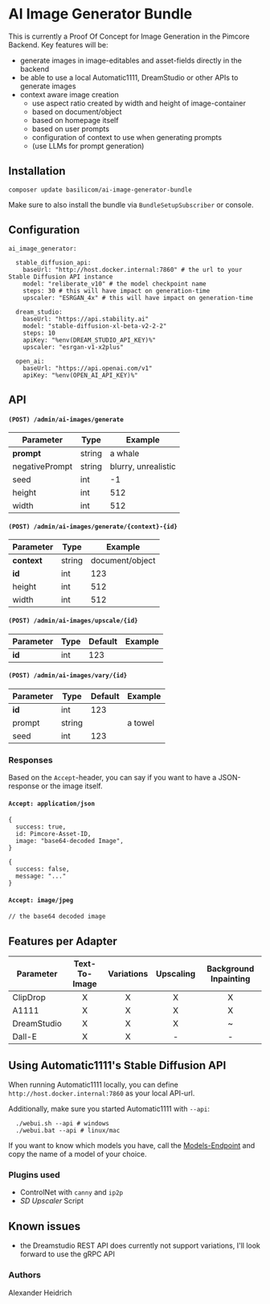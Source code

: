 # AI Image Generator Bundle

This is currently a Proof Of Concept for Image Generation in the Pimcore Backend.
Key features will be:

* generate images in image-editables and asset-fields directly in the backend
* be able to use a local Automatic1111, DreamStudio or other APIs to generate images
* context aware image creation
    * use aspect ratio created by width and height of image-container
    * based on document/object
    * based on homepage itself
    * based on user prompts
    * configuration of context to use when generating prompts
    * (use LLMs for prompt generation)

## Installation

```
composer update basilicom/ai-image-generator-bundle
```

Make sure to also install the bundle via `BundleSetupSubscriber` or console.

## Configuration

```
ai_image_generator:

  stable_diffusion_api:
    baseUrl: "http://host.docker.internal:7860" # the url to your Stable Diffusion API instance
    model: "reliberate_v10" # the model checkpoint name
    steps: 30 # this will have impact on generation-time
    upscaler: "ESRGAN_4x" # this will have impact on generation-time

  dream_studio:
    baseUrl: "https://api.stability.ai"
    model: "stable-diffusion-xl-beta-v2-2-2"
    steps: 10 
    apiKey: "%env(DREAM_STUDIO_API_KEY)%"
    upscaler: "esrgan-v1-x2plus"
    
  open_ai:
    baseUrl: "https://api.openai.com/v1"
    apiKey: "%env(OPEN_AI_API_KEY)%"

```

## API

#### `(POST) /admin/ai-images/generate`

| Parameter      | Type   | Example             |
|----------------|--------|---------------------|
| **prompt**     | string | a whale             |
| negativePrompt | string | blurry, unrealistic |
| seed           | int    | -1                  |
| height         | int    | 512                 |
| width          | int    | 512                 |

#### `(POST) /admin/ai-images/generate/{context}-{id}`

| Parameter   | Type   | Example         |
|-------------|--------|-----------------|
| **context** | string | document/object |
| **id**      | int    | 123             |
| height      | int    | 512             |
| width       | int    | 512             |

#### `(POST) /admin/ai-images/upscale/{id}`

| Parameter | Type | Default | Example |
|-----------|------|---------|---------|
| **id**    | int  | 123     |         |

#### `(POST) /admin/ai-images/vary/{id}`

| Parameter | Type   | Default | Example |
|-----------|--------|---------|---------|
| **id**    | int    | 123     |         |
| prompt    | string |         | a towel |
| seed      | int    | 123     |         |

### Responses

Based on the `Accept`-header, you can say if you want to have a JSON-response or the image itself.

#### `Accept: application/json`

```
{
  success: true,
  id: Pimcore-Asset-ID,
  image: "base64-decoded Image",   
}
```

```
{
  success: false,
  message: "..."
}
```

#### `Accept: image/jpeg`

```
// the base64 decoded image
```

## Features per Adapter

| Parameter   | Text-To-Image | Variations | Upscaling | Background Inpainting |
|-------------|:-------------:|:----------:|:---------:|:---------------------:|
| ClipDrop    |       X       |     X      |     X     |           X           | 
| A1111       |       X       |     X      |     X     |           X           | 
| DreamStudio |       X       |     X      |     X     |           ~           | 
| Dall-E      |       X       |     X      |     -     |           -           | 

## Using Automatic1111's Stable Diffusion API

When running Automatic1111 locally, you can define `http://host.docker.internal:7860` as your local API-url.

Additionally, make sure you started Automatic1111 with `--api`:

```
  ./webui.sh --api # windows
  ./webui.bat --api # linux/mac
```

If you want to know which models you have, call the [Models-Endpoint](http://localhost:7860/sdapi/v1/sd-models ) and
copy the name of a model of your choice.

### Plugins used

* ControlNet with `canny` and `ip2p`
* _SD Upscaler_ Script

## Known issues

* the Dreamstudio REST API does currently not support variations, I'll look forward to use the gRPC API

### Authors

Alexander Heidrich
